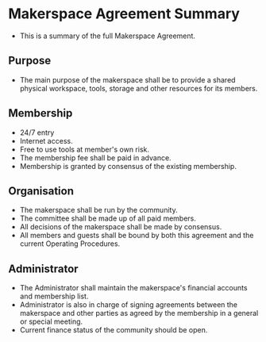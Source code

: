 Makerspace Agreement Summary
============================

- This is a summary of the full Makerspace Agreement.

Purpose
-------
- The main purpose of the makerspace shall be to provide a shared physical workspace, tools, storage and other resources for its members.

Membership
----------
- 24/7 entry
- Internet access.
- Free to use tools at member's own risk.
- The membership fee shall be paid in advance.
- Membership is granted by consensus of the existing membership.

Organisation
------------
- The makerspace shall be run by the community.
- The committee shall be made up of all paid members.
- All decisions of the makerspace shall be made by consensus.
- All members and guests shall be bound by both this agreement and the current Operating Procedures.

Administrator
---------
- The Administrator shall maintain the makerspace's financial accounts and membership list.
- Administrator is also in charge of signing agreements between the makerspace and other parties as agreed by the membership in a general or special meeting.
- Current finance status of the community should be open. 
